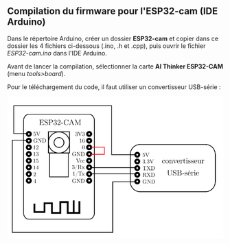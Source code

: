 ## Compilation du firmware pour l'ESP32-cam (IDE Arduino)

Dans le répertoire Arduino, créer un dossier __ESP32-cam__ et copier dans ce dossier les 4 fichiers ci-dessous (.ino, .h et .cpp), puis ouvrir le fichier _ESP32-cam.ino_ dans l'IDE Arduino.

Avant de lancer la compilation, sélectionner la carte __AI Thinker ESP32-CAM__ (menu _tools>board_).

Pour le téléchargement du code, il faut utiliser un convertisseur USB-série :

<p align="center">
  <img src="./branchement convertisseur.png" width="600">
<p/>
